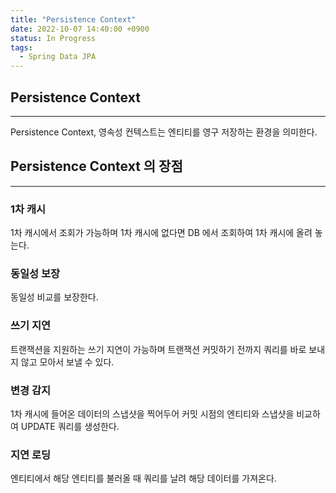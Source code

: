 ```yaml
---
title: "Persistence Context"
date: 2022-10-07 14:40:00 +0900
status: In Progress
tags:
  - Spring Data JPA
---
```


## Persistence Context

---

Persistence Context, 영속성 컨텍스트는 엔티티를 영구 저장하는 환경을 의미한다.

## Persistence Context 의 장점

---

### 1차 캐시

1차 캐시에서 조회가 가능하며 1차 캐시에 없다면 DB 에서 조회하여 1차 캐시에 올려 놓는다.

### 동일성 보장

동일성 비교를 보장한다.

### 쓰기 지연

트랜잭션을 지원하는 쓰기 지연이 가능하며 트랜잭션 커밋하기 전까지 쿼리를 바로 보내지 않고 모아서 보낼 수 있다.

### 변경 감지

1차 캐시에 들어온 데이터의 스냅샷을 찍어두어 커밋 시점의 엔티티와 스냅샷을 비교하여 UPDATE 쿼리를 생성한다.

### 지연 로딩

엔티티에서 해당 엔티티를 불러올 때 쿼리를 날려 해당 데이터를 가져온다.
